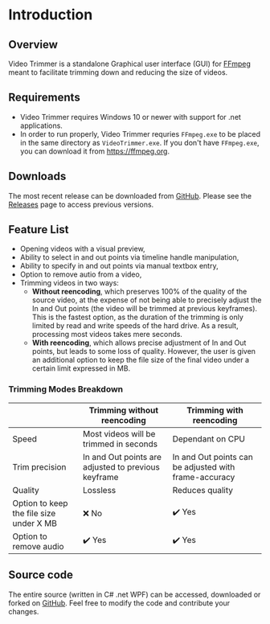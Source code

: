 # Introduction

## Overview
Video Trimmer is a standalone Graphical user interface (GUI) for [FFmpeg](https://ffmpeg.org) meant to facilitate trimming down and reducing the size of videos. 

## Requirements
* Video Trimmer requires Windows 10 or newer with support for .net applications.
* In order to run properly, Video Trimmer requries `FFmpeg.exe` to be placed in the same directory as `VideoTrimmer.exe`. If you don't have `FFmpeg.exe`, you can download it from https://ffmpeg.org.

## Downloads
The most recent release can be downloaded from [GitHub](https://github.com/rendeer-pl/VideoTrimmer/releases/latest/download/VideoTrimmer.exe). Please see the [Releases](https://github.com/rendeer-pl/VideoTrimmer/releases/) page to access previous versions.

## Feature List
* Opening videos with a visual preview,
* Ability to select in and out points via timeline handle manipulation,
* Ability to specify in and out points via manual textbox entry,
* Option to remove autio from a video,
* Trimming videos in two ways:
    * **Without reencoding**, which preserves 100% of the quality of the source video, at the expense of not being able to precisely adjust the In and Out points (the video will be trimmed at previous keyframes). This is the fastest option, as the duration of the trimming is only limited by read and write speeds of the hard drive. As a result, processing most videos takes mere seconds.
    * **With reencoding**, which allows precise adjustment of In and Out points, but leads to some loss of quality. However, the user is given an additional option to keep the file size of the final video under a certain limit expressed in MB.

### Trimming Modes Breakdown
|   | Trimming without reencoding  | Trimming with reencoding  |
|---|---|---|
| Speed | Most videos will be trimmed in seconds | Dependant on CPU |
| Trim precision | In and Out points are adjusted to previous keyframe | In and Out points can be adjusted with frame-accuracy |
| Quality | Lossless | Reduces quality |
| Option to keep the file size under X MB | ❌ No |  ✔️ Yes |
| Option to remove audio | ✔️ Yes |  ✔️ Yes |


## Source code
The entire source (written in C# .net WPF) can be accessed, downloaded or forked on [GitHub](https://github.com/rendeer-pl/VideoTrimmer). Feel free to modify the code and contribute your changes.
